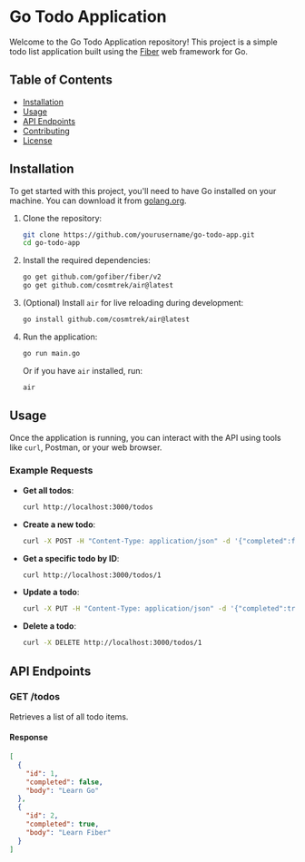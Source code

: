 # Go Todo Application

Welcome to the Go Todo Application repository! This project is a simple todo list application built using the [Fiber](https://gofiber.io/) web framework for Go.

## Table of Contents

- [Installation](#installation)
- [Usage](#usage)
- [API Endpoints](#api-endpoints)
- [Contributing](#contributing)
- [License](#license)

## Installation

To get started with this project, you'll need to have Go installed on your machine. You can download it from [golang.org](https://golang.org/dl/).

1. Clone the repository:

    ```sh
    git clone https://github.com/yourusername/go-todo-app.git
    cd go-todo-app
    ```

2. Install the required dependencies:

    ```sh
    go get github.com/gofiber/fiber/v2
    go get github.com/cosmtrek/air@latest
    ```

3. (Optional) Install `air` for live reloading during development:

    ```sh
    go install github.com/cosmtrek/air@latest
    ```

4. Run the application:

    ```sh
    go run main.go
    ```

    Or if you have `air` installed, run:

    ```sh
    air
    ```

## Usage

Once the application is running, you can interact with the API using tools like `curl`, Postman, or your web browser.

### Example Requests

- **Get all todos**:

    ```sh
    curl http://localhost:3000/todos
    ```

- **Create a new todo**:

    ```sh
    curl -X POST -H "Content-Type: application/json" -d '{"completed":false,"body":"Learn Go Fiber"}' http://localhost:3000/todos
    ```

- **Get a specific todo by ID**:

    ```sh
    curl http://localhost:3000/todos/1
    ```

- **Update a todo**:

    ```sh
    curl -X PUT -H "Content-Type: application/json" -d '{"completed":true,"body":"Learn Go Fiber Updated"}' http://localhost:3000/todos/1
    ```

- **Delete a todo**:

    ```sh
    curl -X DELETE http://localhost:3000/todos/1
    ```

## API Endpoints

### GET /todos

Retrieves a list of all todo items.

#### Response

```json
[
  {
    "id": 1,
    "completed": false,
    "body": "Learn Go"
  },
  {
    "id": 2,
    "completed": true,
    "body": "Learn Fiber"
  }
]
